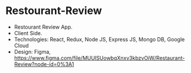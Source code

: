 # Restourant-Review

- Restourant Review App.
- Client Side.
- Technologies: React, Redux, Node JS, Express JS, Mongo DB, Google Cloud
- Design: Figma, https://www.figma.com/file/MUUISUowbqXnxv3kbzvOiW/Restaurant-Review?node-id=0%3A1
